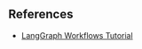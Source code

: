 ## References

- [LangGraph Workflows Tutorial](https://langchain-ai.github.io/langgraph/tutorials/workflows/#set-up)
